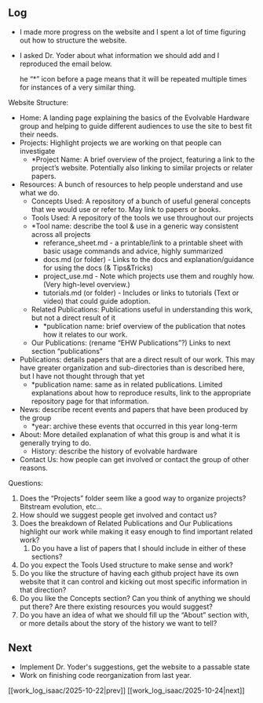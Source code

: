 ## Log
- I made more progress on the website and I spent a lot of time figuring out how to structure the website. 
- I asked Dr. Yoder about what information we should add and I reproduced the email below.

	he “\*” icon before a page means that it will be repeated multiple times for instances of a very similar thing.

Website Structure:

- Home: A landing page explaining the basics of the Evolvable Hardware group and helping to guide different audiences to use the site to best fit their needs.
- Projects: Highlight projects we are working on that people can investigate
	- \*Project Name: A brief overview of the project, featuring a link to the project’s website. Potentially also linking to similar projects or relater papers.
- Resources: A bunch of resources to help people understand and use what we do.
	- Concepts Used: A repository of a bunch of useful general concepts that we would use or refer to. May link to papers or books.
	- Tools Used: A repository of the tools we use throughout our projects
	- \*Tool name: describe the tool & use in a generic way consistent across all projects
		- referance_sheet.md - a printable/link to a printable sheet with basic usage commands and advice, highly summarized
		- docs.md (or folder) - Links to the docs and explanation/guidance for using the docs (& Tips&Tricks)
		- project_use.md - Note which projects use them and roughly how. (Very high-level overview.)
		- tutorials.md (or folder) - Includes or links to tutorials (Text or video) that could guide adoption.
	- Related Publications: Publications useful in understanding this work, but not a direct result of it
		- \*publication name: brief overview of the publication that notes how it relates to our work.
	- Our Publications: (rename “EHW Publications”?) Links to next section “publications”
- Publications: details papers that are a direct result of our work. This may have greater organization and sub-directories than is described here, but I have not thought through that yet
	- \*publication name: same as in related publications. Limited explanations about how to reproduce results, link to the appropriate repository page for that information.
- News: describe recent events and papers that have been produced by the group
	- \*year: archive these events that occurred in this year long-term
- About: More detailed explanation of what this group is and what it is generally trying to do.
	- History: describe the history of evolvable hardware
- Contact Us: how people can get involved or contact the group of other reasons.

Questions:

1. Does the “Projects” folder seem like a good way to organize projects? Bitstream evolution, etc…
2. How should we suggest people get involved and contact us?
3. Does the breakdown of Related Publications and Our Publications highlight our work while making it easy enough to find important related work?
	1. Do you have a list of papers that I should include in either of these sections?
4. Do you expect the Tools Used structure to make sense and work?
5. Do you like the structure of having each github project have its own website that it can control and kicking out most specific information in that direction?
6. Do you like the Concepts section? Can you think of anything we should put there? Are there existing resources you would suggest?
7. Do you have an idea of what we should fill up the “About” section with, or more details about the story of the history we want to tell?
## Next
- Implement Dr. Yoder's suggestions, get the website to a passable state
- Work on finishing code reorganization from last year.

[[work_log_isaac/2025-10-22|prev]] [[work_log_isaac/2025-10-24|next]]
